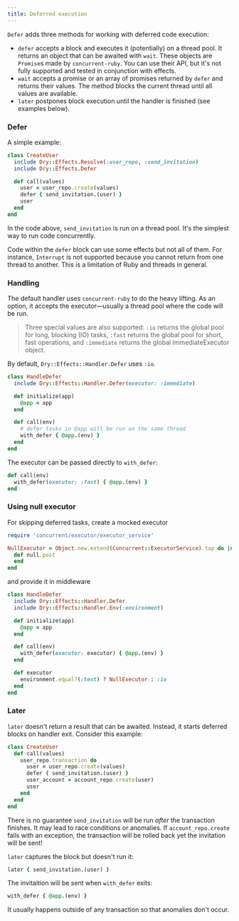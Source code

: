 ```yaml
---
title: Deferred execution
---
```


`Defer` adds three methods for working with deferred code execution:

- `defer` accepts a block and executes it (potentially) on a thread pool. It returns an object that can be awaited with `wait`. These objects are `Promise`s made by `concurrent-ruby`. You can use their API, but it's not fully supported and tested in conjunction with effects.
- `wait` accepts a promise or an array of promises returned by `defer` and returns their values. The method blocks the current thread until all values are available.
- `later` postpones block execution until the handler is finished (see examples below).

### Defer

A simple example:

```ruby
class CreateUser
  include Dry::Effects.Resolve(:user_repo, :send_invitation)
  include Dry::Effects.Defer

  def call(values)
    user = user_repo.create(values)
    defer { send_invitation.(user) }
    user
  end
end
```

In the code above, `send_invitation` is run on a thread pool. It's the simplest way to run code concurrently.

Code within the `defer` block can use some effects but not all of them. For instance, `Interrupt` is not supported because you cannot return from one thread to another. This is a limitation of Ruby and threads in general.

### Handling

The default handler uses `concurrent-ruby` to do the heavy lifting. As an option, it accepts the executor—usually a thread pool where the code will be run.

> Three special values are also supported: `:io` returns the global pool for long, blocking (IO) tasks, `:fast` returns the global pool for short, fast operations, and `:immediate` returns the global ImmediateExecutor object.

By default, `Dry::Effects::Handler.Defer` uses `:io`.

```ruby
class HandleDefer
  include Dry::Effects::Handler.Defer(executor: :immediate)

  def initialize(app)
    @app = app
  end

  def call(env)
    # defer tasks in @app will be run on the same thread
    with_defer { @app.(env) }
  end
end
```

The executor can be passed directly to `with_defer`:

```ruby
def call(env)
  with_defer(executor: :fast) { @app.(env) }
end
```

### Using null executor

For skipping deferred tasks, create a mocked executor

```ruby
require 'concurrent/executor/executor_service'

NullExecutor = Object.new.extend(Concurrent::ExecutorService).tap do |null|
  def null.post
  end
end
```

and provide it in middleware

```ruby
class HandleDefer
  include Dry::Effects::Handler.Defer
  include Dry::Effects::Handler.Env(:environment)

  def initialize(app)
    @app = app
  end

  def call(env)
    with_defer(executor: executor) { @app.(env) }
  end

  def executor
    environment.equal?(:test) ? NullExecutor : :io
  end
end
```

### Later

`later` doesn't return a result that can be awaited. Instead, it starts deferred blocks on handler exit. Consider this example:

```ruby
class CreateUser
  def call(values)
    user_repo.transaction do
      user = user_repo.create(values)
      defer { send_invitation.(user) }
      user_account = account_repo.create(user)
      user
    end
  end
end
```

There is no guarantee `send_invitation` will be run _after_ the transaction finishes. It may lead to race conditions or anomalies. If `account_repo.create` fails with an exception, the transaction will be rolled back yet the invitation will be sent!

`later` captures the block but doesn't run it:

```ruby
later { send_invitation.(user) }
```

The invitaition will be sent when `with_defer` exits:

```ruby
with_defer { @app.(env) }
```

It usually happens outside of any transaction so that anomalies don't occur.
